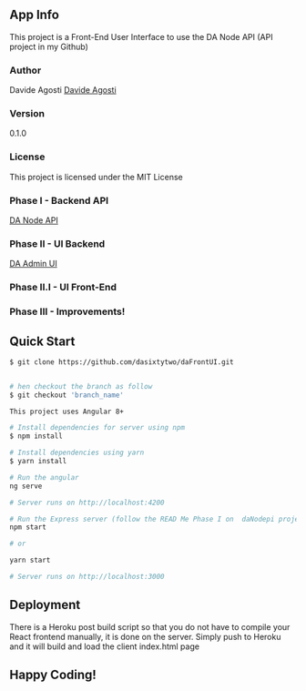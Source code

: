 ## App Info

This project is a Front-End User Interface to use the DA Node API (API project in my Github)

### Author

Davide Agosti
[Davide Agosti](http://davideagosti.me)

### Version

0.1.0

### License

This project is licensed under the MIT License

### Phase I - Backend API

[DA Node API](https://github.com/dasixtytwo/daNodeApi)

### Phase II - UI Backend

[DA Admin UI](https://github.com/dasixtytwo/daAdminUI)

### Phase II.I - UI Front-End

### Phase III - Improvements!

## Quick Start

```bash
$ git clone https://github.com/dasixtytwo/daFrontUI.git


# hen checkout the branch as follow
$ git checkout 'branch_name'

This project uses Angular 8+

# Install dependencies for server using npm
$ npm install

# Install dependencies using yarn
$ yarn install

# Run the angular
ng serve

# Server runs on http://localhost:4200

# Run the Express server (follow the READ Me Phase I on  daNodepi project)
npm start

# or

yarn start

# Server runs on http://localhost:3000
```

## Deployment

There is a Heroku post build script so that you do not have to compile your React frontend manually, it is done on the server. Simply push to Heroku and it will build and load the client index.html page

## Happy Coding!
